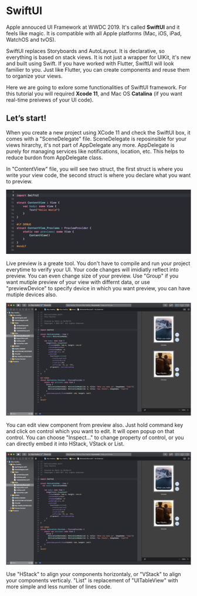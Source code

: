 # SwiftUI
Apple annouced UI Framework at WWDC 2019. It's called **SwiftUI** and it feels like magic. It is compatible with all Apple platforms (Mac, iOS, iPad, WatchOS and tvOS). 

SwiftUI replaces Storyboards and AutoLayout. It is declarative, so everything is based on stack views. It is not just a wrapper for UIKit, it's new and built using Swift. If you have worked with Flutter, SwiftUI will look familier to you. Just like Flutter, you can create components and reuse them to organize your views.

Here we are going to exlore some functionalities of SwiftUI framework. For this tutorial you will required **Xcode 11**, and Mac OS **Catalina** (if you want real-time preivews of your UI code).


Let’s start!
-
When you create a new project using XCode 11 and check the SwiftUI box, it comes with a "SceneDelegate" file. SceneDelegate is reposinsible for your views hirarchy, it's not part of AppDelegate any more. AppDelegate is purely for managing services like notifications, location, etc. This helps to reduce burdon from AppDelegate class. 

In "ContentView" file, you will see two struct, the first struct is where you write your view code, the second struct is where you declare what you want to preview.

![alt text](https://github.com/Rahul-Chandera/SwiftUI/blob/master/img/1.png)




Live preview is a greate tool. You don't have to compile and run your project everytime to verify your UI. Your code changes will imidiatly reflect into preview. You can even change size of your preview. Use "Group" if you want mutiple preview of your view with differnt data, or use "previewDevice" to specify device in which you want preview, you can have mutiple devices also.

![alt text](https://github.com/Rahul-Chandera/SwiftUI/blob/master/img/2.png)




You can edit view component from preview also. Just hold command key and click on control which you want to edit. It will open popup on that control. You can choose "Inspect..." to change property of control, or you can directly embed it into HStack, VStack or List.

![alt text](https://github.com/Rahul-Chandera/SwiftUI/blob/master/img/3.png)



Use "HStack" to align your components horizontaly, or "VStack" to align your components verticaly. "List" is replacement of "UITableView" with more simple and less number of lines code.



